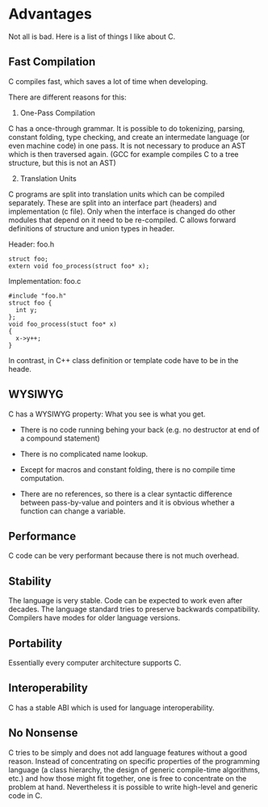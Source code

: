 
# Advantages #

Not all is bad. Here is a list of things I like about C.

## Fast Compilation ##

C compiles fast, which saves a lot of time when developing.

There are different reasons for this:

1. One-Pass Compilation

C has a once-through grammar. It is possible to do tokenizing,
parsing, constant folding, type checking, and create an
intermedate language (or even machine code) in one pass. It is
not necessary to produce an AST which is then traversed again.
(GCC for example compiles C to a tree structure, but this is
not an AST)

2. Translation Units

C programs are split into translation units which can be
compiled separately. These are split into an interface
part (headers) and implementation (c file). Only when the
interface is changed do other modules that depend on it
need to be re-compiled.  C allows forward definitions of
structure and union types in header.

Header: foo.h
  
    struct foo;
    extern void foo_process(struct foo* x);
  
Implementation: foo.c
   
    #include "foo.h"
    struct foo {
      int y;
    };
    void foo_process(stuct foo* x)
    {
      x->y++;
    }
   
In contrast, in C++ class definition or template code have
to be in the heade.


## WYSIWYG ##

C has a WYSIWYG property: What you see is what you get.

* There is no code running behing your back (e.g. no
  destructor at end of a compound statement)
  
* There is no complicated name lookup.

* Except for macros and constant folding, there is 
  no compile time computation.

* There are no references, so there is a clear syntactic
  difference between pass-by-value and pointers and it is
  obvious whether a function can change a variable.
  
## Performance ##

C code can be very performant because there is not much
overhead.

## Stability ##

The language is very stable. Code can be expected to work
even after decades. The language standard tries to preserve
backwards compatibility. Compilers have modes for older
language versions.

## Portability ##

Essentially every computer architecture supports C.

## Interoperability ##

C has a stable ABI which is used for language interoperability.

## No Nonsense ##

C tries to be simply and does not add language features without
a good reason.  Instead of concentrating on specific properties of
the programming language (a class hierarchy, the design of generic
compile-time algorithms, etc.) and how those might fit together,
one is free to concentrate on the problem at hand. Nevertheless
it is possible to write high-level and generic code in C.  




